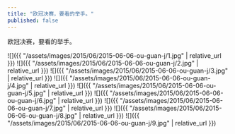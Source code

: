 ```yaml
---
title: "欧冠决赛，要看的举手。"
published: false
---
```

欧冠决赛，要看的举手。



![]({{ "/assets/images/2015/06/2015-06-06-ou-guan-j/1.jpg" | relative_url }})
![]({{ "/assets/images/2015/06/2015-06-06-ou-guan-j/2.jpg" | relative_url }})
![]({{ "/assets/images/2015/06/2015-06-06-ou-guan-j/3.jpg" | relative_url }})
![]({{ "/assets/images/2015/06/2015-06-06-ou-guan-j/4.jpg" | relative_url }})
![]({{ "/assets/images/2015/06/2015-06-06-ou-guan-j/5.jpg" | relative_url }})
![]({{ "/assets/images/2015/06/2015-06-06-ou-guan-j/6.jpg" | relative_url }})
![]({{ "/assets/images/2015/06/2015-06-06-ou-guan-j/7.jpg" | relative_url }})
![]({{ "/assets/images/2015/06/2015-06-06-ou-guan-j/8.jpg" | relative_url }})
![]({{ "/assets/images/2015/06/2015-06-06-ou-guan-j/9.jpg" | relative_url }})
